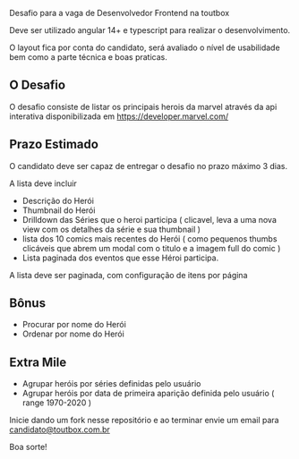 Desafio para a vaga de Desenvolvedor Frontend na toutbox

Deve ser utilizado angular 14+ e typescript para realizar o desenvolvimento.

O layout fica por conta do candidato, será avaliado o nível de usabilidade bem como a parte técnica e boas praticas.

## O Desafio

O desafio consiste de listar os principais herois da marvel através da api interativa disponibilizada em  https://developer.marvel.com/

## Prazo Estimado

O candidato deve ser capaz de entregar o desafio no prazo máximo 3 dias. 

A lista deve incluir 

* Descrição do Herói 
* Thumbnail do Herói 
* Drilldown das Séries que o heroi participa ( clicavel, leva a uma nova view com os detalhes da série e sua thumbnail )
* lista dos 10 comics mais recentes do Herói ( como pequenos thumbs clicáveis que abrem um modal com o titulo e a imagem full do comic )
* Lista paginada dos eventos que esse Héroi participa.

A lista deve ser paginada, com configuração de itens por página

## Bônus

* Procurar por nome do Herói
* Ordenar por nome do Herói

## Extra Mile

* Agrupar heróis por séries definidas pelo usuário
* Agrupar heróis por data de primeira aparição definida pelo usuário ( range 1970-2020 )

Inicie dando um fork nesse repositório e ao terminar envie um email para candidato@toutbox.com.br

Boa sorte!
